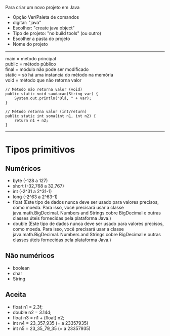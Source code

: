 Para criar um novo projeto em Java

- Opção Ver/Paleta de comandos
- digitar: "java"
- Escolher: "create java object"
- Tipo de projeto: "no build tools" (ou outro)
- Escolher a pasta do projeto
- Nome do projeto

<hr>

main = método principal <br>
public = método público <br>
final = módulo não pode ser modificado <br>
static = só há uma instancia do método na memória <br>
void = método que não retorna valor <br>

    // Método não retorna valor (void)
    public static void saudacao(String var) {
        System.out.println("Olá, " + var);
    }

    // Método retorna valor (int/return)
    public static int soma(int n1, int n2) {
        return n1 + n2;
    }

<hr>

# Tipos primitivos

## Numéricos

- byte (-128 a 127)
- short (-32,768 a 32,767)
- int (-2^31 a 2^31-1)
- long (-2^63 a 2^63-1)
- float (Este tipo de dados nunca deve ser usado para valores precisos, como moeda. Para isso, você precisará usar a classe java.math.BigDecimal. Numbers and Strings cobre BigDecimal e outras classes úteis fornecidas pela plataforma Java.)
- double (Este tipo de dados nunca deve ser usado para valores precisos, como moeda. Para isso, você precisará usar a classe java.math.BigDecimal. Numbers and Strings cobre BigDecimal e outras classes úteis fornecidas pela plataforma Java.)

## Não numéricos

- boolean
- char
- String

## Aceita

- float n1 = 2.3f;
- double n2 = 3.14d;
- float n3 = n1 + (float) n2;
- int n4 = 23_357_935 (= a 23357935)
- int n5 = 23_35_79_35 (= a 23357935)
